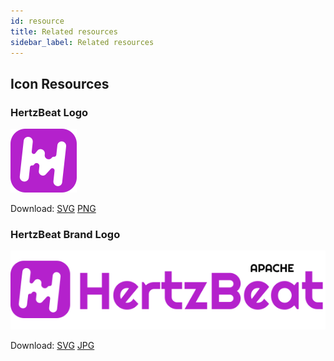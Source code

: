 ```yaml
---
id: resource  
title: Related resources    
sidebar_label: Related resources     
---
```


## Icon Resources

### HertzBeat Logo

![logo](/img/hertzbeat-logo.svg)

Download: [SVG](/img/hertzbeat-logo.svg)  [PNG](/img/hertzbeat-logo.png)

### HertzBeat Brand Logo

![logo](/img/hertzbeat-brand.svg)

Download: [SVG](/img/hertzbeat-brand.svg)  [JPG](/img/hertzbeat-brand.jpg)     
